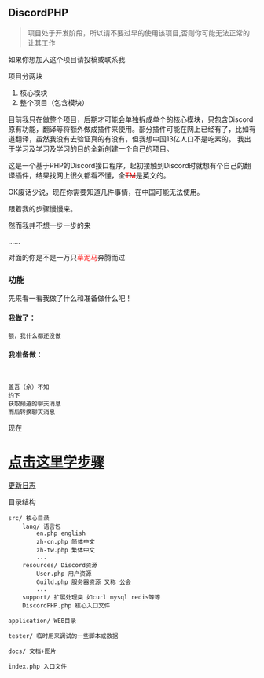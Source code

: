 ## DiscordPHP 

>项目处于开发阶段，所以请不要过早的使用该项目,否则你可能无法正常的让其工作

如果你想加入这个项目请投稿或联系我

项目分两块

1. 核心模块
2. 整个项目（包含模块）

目前我只在做整个项目，后期才可能会单独拆成单个的核心模块，只包含Discord原有功能，翻译等将额外做成插件来使用。部分插件可能在网上已经有了，比如有道翻译，虽然我没有去验证真的有没有，但我想中国13亿人口不是吃素的。
我出于学习及学习及学习的目的全新创建一个自己的项目。

这是一个基于PHP的Discord接口程序，起初接触到Discord时就想有个自己的翻译插件，结果找网上很久都看不懂，全<s><font color=red>TM</font></s>是英文的。

OK废话少说，现在你需要知道几件事情，在中国可能无法使用。

跟着我的步骤慢慢来。

然而我并不想一步一步的来

......

对面的你是不是一万只<font color=red>草泥马</font>奔腾而过

### 功能
先来看一看我做了什么和准备做什么吧！

#### 我做了：

```text
额，我什么都还没做

```
#### 我准备做：

```text


盖吾（余）不知
约下
获取频道的聊天消息
而后转换聊天消息

```

现在

# [点击这里学步骤](./docs/step.md "跟我一起学")

[更新日志](docs/log.md "这里是更新日志啦")

目录结构
```text
src/ 核心目录
    lang/ 语言包
        en.php english
        zh-cn.php 简体中文
        zh-tw.php 繁体中文
        ...
    resources/ Discord资源
        User.php 用户资源
        Guild.php 服务器资源 又称 公会
        ...
    support/ 扩展处理类 如curl mysql redis等等
    DiscordPHP.php 核心入口文件

application/ WEB目录

tester/ 临时用来调试的一些脚本或数据

docs/ 文档+图片

index.php 入口文件

```

